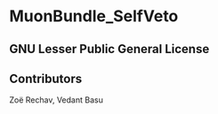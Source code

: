 # MuonBundle_SelfVeto

## GNU Lesser Public General License

## Contributors
Zoë Rechav, Vedant Basu

